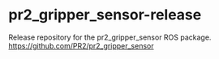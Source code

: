 pr2_gripper_sensor-release
==========================

Release repository for the pr2_gripper_sensor ROS package. https://github.com/PR2/pr2_gripper_sensor
